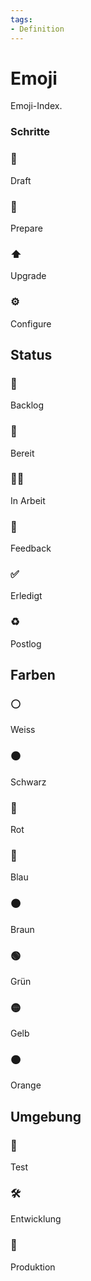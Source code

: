 ```yaml
---
tags:
- Definition
---
```

# Emoji

Emoji-Index.

### Schritte

### 🚧

Draft

### 📝

Prepare

### ⬆️

Upgrade

### ⚙️

Configure

## Status

### 🎒

Backlog

### 🏁

Bereit

### 🧑‍💻

In Arbeit

### 💬

Feedback
### ✅

Erledigt

### ♻️

Postlog

## Farben

### ⚪

Weiss

### ⚫

Schwarz

### 🔴

Rot

### 🔵

Blau

### 🟤

Braun

### 🟢

Grün

### 🟡

Gelb

### 🟠

Orange

## Umgebung

### 🔬

Test

### 🛠️

Entwicklung

### 🚀

Produktion
